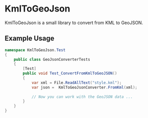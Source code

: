 # KmlToGeoJson #

KmlToGeoJson is a small library to convert from KML to GeoJSON.

## Example Usage ##

```csharp
namespace KmlToGeoJson.Test
{
    public class GeoJsonConverterTests
    {
        [Test]
        public void Test_ConvertFromKmlToGeoJSON()
        {
            var xml = File.ReadAllText("style.kml");
            var json =  KmlToGeoJsonConverter.FromKml(xml);
            
            // Now you can work with the GeoJSON data ...
        }
    }
}
```